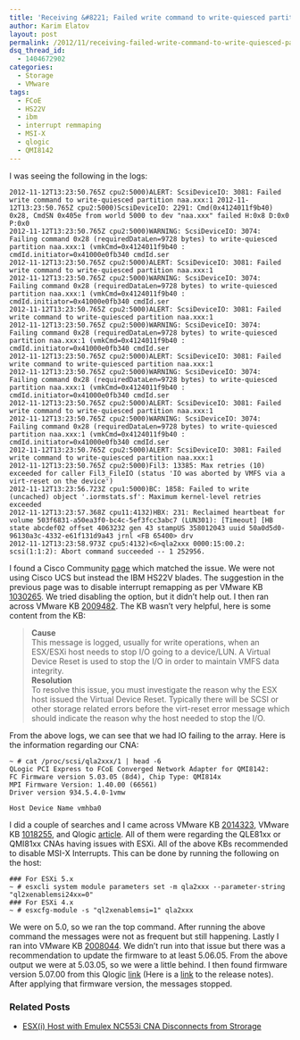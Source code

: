 ```yaml
---
title: 'Receiving &#8221; Failed write command to write-quiesced partition&#8221; Messages When Utilizing Qlogic QMI8142 CNA'
author: Karim Elatov
layout: post
permalink: /2012/11/receiving-failed-write-command-to-write-quiesced-partition-messages-when-utilizing-qlogic-qmi8142-cna/
dsq_thread_id:
  - 1404672902
categories:
  - Storage
  - VMware
tags:
  - FCoE
  - HS22V
  - ibm
  - interrupt remmaping
  - MSI-X
  - qlogic
  - QMI8142
---
```

I was seeing the following in the logs:

    2012-11-12T13:23:50.765Z cpu2:5000)ALERT: ScsiDeviceIO: 3081: Failed write command to write-quiesced partition naa.xxx:1 2012-11-12T13:23:50.765Z cpu2:5000)ScsiDeviceIO: 2291: Cmd(0x4124011f9b40) 0x28, CmdSN 0x405e from world 5000 to dev "naa.xxx" failed H:0x8 D:0x0 P:0x0 
    2012-11-12T13:23:50.765Z cpu2:5000)WARNING: ScsiDeviceIO: 3074: Failing command 0x28 (requiredDataLen=9728 bytes) to write-quiesced partition naa.xxx:1 (vmkCmd=0x4124011f9b40 : cmdId.initiator=0x41000e0fb340 cmdId.ser 
    2012-11-12T13:23:50.765Z cpu2:5000)ALERT: ScsiDeviceIO: 3081: Failed write command to write-quiesced partition naa.xxx:1 
    2012-11-12T13:23:50.765Z cpu2:5000)WARNING: ScsiDeviceIO: 3074: Failing command 0x28 (requiredDataLen=9728 bytes) to write-quiesced partition naa.xxx:1 (vmkCmd=0x4124011f9b40 : cmdId.initiator=0x41000e0fb340 cmdId.ser 
    2012-11-12T13:23:50.765Z cpu2:5000)ALERT: ScsiDeviceIO: 3081: Failed write command to write-quiesced partition naa.xxx:1 
    2012-11-12T13:23:50.765Z cpu2:5000)WARNING: ScsiDeviceIO: 3074: Failing command 0x28 (requiredDataLen=9728 bytes) to write-quiesced partition naa.xxx:1 (vmkCmd=0x4124011f9b40 : cmdId.initiator=0x41000e0fb340 cmdId.ser 
    2012-11-12T13:23:50.765Z cpu2:5000)ALERT: ScsiDeviceIO: 3081: Failed write command to write-quiesced partition naa.xxx:1 
    2012-11-12T13:23:50.765Z cpu2:5000)WARNING: ScsiDeviceIO: 3074: Failing command 0x28 (requiredDataLen=9728 bytes) to write-quiesced partition naa.xxx:1 (vmkCmd=0x4124011f9b40 : cmdId.initiator=0x41000e0fb340 cmdId.ser 
    2012-11-12T13:23:50.765Z cpu2:5000)ALERT: ScsiDeviceIO: 3081: Failed write command to write-quiesced partition naa.xxx:1 
    2012-11-12T13:23:50.765Z cpu2:5000)WARNING: ScsiDeviceIO: 3074: Failing command 0x28 (requiredDataLen=9728 bytes) to write-quiesced partition naa.xxx:1 (vmkCmd=0x4124011f9b40 : cmdId.initiator=0x41000e0fb340 cmdId.ser 
    2012-11-12T13:23:50.765Z cpu2:5000)ALERT: ScsiDeviceIO: 3081: Failed write command to write-quiesced partition naa.xxx:1 
    2012-11-12T13:23:50.765Z cpu2:5000)Fil3: 13385: Max retries (10) exceeded for caller Fil3_FileIO (status 'IO was aborted by VMFS via a virt-reset on the device') 
    2012-11-12T13:23:56.723Z cpu1:5000)BC: 1858: Failed to write (uncached) object '.iormstats.sf': Maximum kernel-level retries exceeded 
    2012-11-12T13:23:57.368Z cpu11:4132)HBX: 231: Reclaimed heartbeat for volume 503f6831-a50ea3f0-bc4c-5ef3fcc3abc7 (LUN301): [Timeout] [HB state abcdef02 offset 4063232 gen 43 stampUS 358012043 uuid 50a0d5d0-96130a3c-4332-e61f131d9a43 jrnl <FB 65400> drv 
    2012-11-12T13:23:58.973Z cpu5:4132)<6>qla2xxx 0000:15:00.2: scsi(1:1:2): Abort command succeeded -- 1 252956.
    

I found a Cisco Community <a href="https://supportforums.cisco.com/docs/DOC-23667" onclick="javascript:_gaq.push(['_trackEvent','outbound-article','http://supportforums.cisco.com/docs/DOC-23667']);">page</a> which matched the issue. We were not using Cisco UCS but instead the IBM HS22V blades. The suggestion in the previous page was to disable interrupt remapping as per VMware KB <a href="http://kb.vmware.com/kb/1030265" onclick="javascript:_gaq.push(['_trackEvent','outbound-article','http://kb.vmware.com/kb/1030265']);">1030265</a>. We tried disabling the option, but it didn&#8217;t help out. I then ran across VMware KB <a href="http://kb.vmware.com/kb/2009482" onclick="javascript:_gaq.push(['_trackEvent','outbound-article','http://kb.vmware.com/kb/2009482']);">2009482</a>. The KB wasn&#8217;t very helpful, here is some content from the KB:

> **Cause**  
> This message is logged, usually for write operations, when an ESX/ESXi host needs to stop I/O going to a device/LUN. A Virtual Device Reset is used to stop the I/O in order to maintain VMFS data integrity.  
> **Resolution**  
> To resolve this issue, you must investigate the reason why the ESX host issued the Virtual Device Reset. Typically there will be SCSI or other storage related errors before the virt-reset error message which should indicate the reason why the host needed to stop the I/O.

From the above logs, we can see that we had IO failing to the array. Here is the information regarding our CNA:

    ~ # cat /proc/scsi/qla2xxx/1 | head -6 
    QLogic PCI Express to FCoE Converged Network Adapter for QMI8142: 
    FC Firmware version 5.03.05 (8d4), Chip Type: QMI814x 
    MPI Firmware Version: 1.40.00 (66561) 
    Driver version 934.5.4.0-1vmw 
    
    Host Device Name vmhba0 
    

I did a couple of searches and I came across VMware KB <a href="http://kb.vmware.com/kb/2014323" onclick="javascript:_gaq.push(['_trackEvent','outbound-article','http://kb.vmware.com/kb/2014323']);">2014323</a>, VMware KB <a href="http://kb.vmware.com/kb/1018255" onclick="javascript:_gaq.push(['_trackEvent','outbound-article','http://kb.vmware.com/kb/1018255']);">1018255</a>, and Qlogic <a href="https://qlogic.secure.force.com/SupportCenter/articles/FAQ/MSI-X-in-ESXi-5-0-Causes-Pause-Frames-on-QLE81xx-and-QMI81xx-CNAs" onclick="javascript:_gaq.push(['_trackEvent','outbound-article','http://qlogic.secure.force.com/SupportCenter/articles/FAQ/MSI-X-in-ESXi-5-0-Causes-Pause-Frames-on-QLE81xx-and-QMI81xx-CNAs']);">article</a>. All of them were regarding the QLE81xx or QMI81xx CNAs having issues with ESXi. All of the above KBs recommended to disable MSI-X Interrupts. This can be done by running the following on the host:

    ### For ESXi 5.x 
    ~ # esxcli system module parameters set -m qla2xxx --parameter-string "ql2xenablemsi24xx=0" 
    ### For ESXi 4.x 
    ~ # esxcfg-module -s "ql2xenablemsi=1" qla2xxx 
    

We were on 5.0, so we ran the top command. After running the above command the messages were not as frequent but still happening. Lastly I ran into VMware KB <a href="http://kb.vmware.com/kb/2008044" onclick="javascript:_gaq.push(['_trackEvent','outbound-article','http://kb.vmware.com/kb/2008044']);">2008044</a>. We didn&#8217;t run into that issue but there was a recommendation to update the firmware to at least 5.06.05. From the above output we were at 5.03.05, so we were a little behind. I then found firmware version 5.07.00 from this Qlogic <a href="http://driverdownloads.qlogic.com/QLogicDriverDownloads_UI/SearchByProduct.aspx?ProductCategory=322&Product=1102&Os=167" onclick="javascript:_gaq.push(['_trackEvent','outbound-article','http://driverdownloads.qlogic.com/QLogicDriverDownloads_UI/SearchByProduct.aspx?ProductCategory=322&Product=1102&Os=167']);">link</a> (Here is a <a href="http://filedownloads.qlogic.com/files/BootCode/84028/FirmwareReleaseNotes.txt" onclick="javascript:_gaq.push(['_trackEvent','outbound-article','http://filedownloads.qlogic.com/files/BootCode/84028/FirmwareReleaseNotes.txt']);">link</a> to the release notes). After applying that firmware version, the messages stopped.

<div class="SPOSTARBUST-Related-Posts">
  <H3>
    Related Posts
  </H3>
  
  <ul class="entry-meta">
    <li class="SPOSTARBUST-Related-Post">
      <a title="ESX(i) Host with Emulex NC553i CNA Disconnects from Strorage" href="http://virtuallyhyper.com/2012/11/host-with-emulex-nc553i-cna-disconnects-from-strorage/" onclick="javascript:_gaq.push(['_trackEvent','outbound-article','http://virtuallyhyper.com/2012/11/host-with-emulex-nc553i-cna-disconnects-from-strorage/']);" rel="bookmark">ESX(i) Host with Emulex NC553i CNA Disconnects from Strorage</a>
    </li>
  </ul>
</div>

